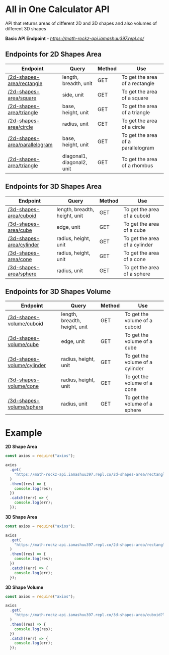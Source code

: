 # All in One Calculator API

API that returns areas of different 2D and 3D shapes and also volumes of different 3D shapes

**Basic API Endpoint** - *https://math-rockz-api.iamashuu397.repl.co/*

## Endpoints for 2D Shapes Area

| Endpoint                                                                                                 | Query                      | Method | Use                                |
| -------------------------------------------------------------------------------------------------------- | -------------------------- | ------ | ---------------------------------- |
| [/2d-shapes-area/rectangle](https://math-rockz-api.iamashuu397.repl.co/2d-shapes-area/rectangle)         | length, breadth, unit      | GET    | To get the area of a rectangle     |
| [/2d-shapes-area/square](https://math-rockz-api.iamashuu397.repl.co/2d-shapes-area/square)               | side, unit                 | GET    | To get the area of a square        |
| [/2d-shapes-area/triangle](https://math-rockz-api.iamashuu397.repl.co/2d-shapes-area/triangle)           | base, height, unit         | GET    | To get the area of a triangle      |
| [/2d-shapes-area/circle](https://math-rockz-api.iamashuu397.repl.co/2d-shapes-area/circle)               | radius, unit               | GET    | To get the area of a circle        |
| [/2d-shapes-area/parallelogram](https://math-rockz-api.iamashuu397.repl.co/2d-shapes-area/parallelogram) | base, height, unit         | GET    | To get the area of a parallelogram |
| [/2d-shapes-area/triangle](https://math-rockz-api.iamashuu397.repl.co/2d-shapes-area/triangle)           | diagonal1, diagonal2, unit | GET    | To get the area of a rhombus       |

## Endpoints for 3D Shapes Area

| Endpoint                                                                                       | Query                         | Method | Use                           |
| ---------------------------------------------------------------------------------------------- | ----------------------------- | ------ | ----------------------------- |
| [/3d-shapes-area/cuboid](https://math-rockz-api.iamashuu397.repl.co/3d-shapes-area/cuboid)     | length, breadth, height, unit | GET    | To get the area of a cuboid   |
| [/3d-shapes-area/cube](https://math-rockz-api.iamashuu397.repl.co/3d-shapes-area/cube)         | edge, unit                    | GET    | To get the area of a cube     |
| [/3d-shapes-area/cylinder](https://math-rockz-api.iamashuu397.repl.co/3d-shapes-area/cylinder) | radius, height, unit          | GET    | To get the area of a cylinder |
| [/3d-shapes-area/cone](https://math-rockz-api.iamashuu397.repl.co/3d-shapes-area/cone)         | radius, height, unit          | GET    | To get the area of a cone     |
| [/3d-shapes-area/sphere](https://math-rockz-api.iamashuu397.repl.co/3d-shapes-area/sphere)     | radius, unit                  | GET    | To get the area of a sphere   |

## Endpoints for 3D Shapes Volume

| Endpoint                                                                                           | Query                         | Method | Use                             |
| -------------------------------------------------------------------------------------------------- | ----------------------------- | ------ | ------------------------------- |
| [/3d-shapes-volume/cuboid](https://math-rockz-api.iamashuu397.repl.co/3d-shapes-volume/cuboid)     | length, breadth, height, unit | GET    | To get the volume of a cuboid   |
| [/3d-shapes-volume/cube](https://math-rockz-api.iamashuu397.repl.co/3d-shapes-volume/cube)         | edge, unit                    | GET    | To get the volume of a cube     |
| [/3d-shapes-volume/cylinder](https://math-rockz-api.iamashuu397.repl.co/3d-shapes-volume/cylinder) | radius, height, unit          | GET    | To get the volume of a cylinder |
| [/3d-shapes-volume/cone](https://math-rockz-api.iamashuu397.repl.co/3d-shapes-volume/cone)         | radius, height, unit          | GET    | To get the volume of a cone     |
| [/3d-shapes-volume/sphere](https://math-rockz-api.iamashuu397.repl.co/3d-shapes-volume/sphere)     | radius, unit                  | GET    | To get the volume of a sphere   |

# Example

**2D Shape Area**

```js
const axios = require("axios");

axios
  .get(
    "https://math-rockz-api.iamashuu397.repl.co/2d-shapes-area/rectangle?length=10&breadth=7&unit=m"
  )
  .then((res) => {
    console.log(res);
  })
  .catch((err) => {
    console.log(err);
  });
```

**3D Shape Area**

```js
const axios = require("axios");

axios
  .get(
    "https://math-rockz-api.iamashuu397.repl.co/2d-shapes-area/rectangle?length=10&breadth=7&unit=m"
  )
  .then((res) => {
    console.log(res);
  })
  .catch((err) => {
    console.log(err);
  });
```

**3D Shape Volume**

```js
const axios = require("axios");

axios
  .get(
    "https://math-rockz-api.iamashuu397.repl.co/3d-shapes-area/cuboid?length=10&breadth=7&height=3&unit=m"
  )
  .then((res) => {
    console.log(res);
  })
  .catch((err) => {
    console.log(err);
  });
```
